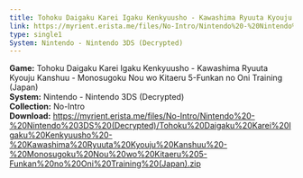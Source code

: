 ```yaml
---
title: Tohoku Daigaku Karei Igaku Kenkyuusho - Kawashima Ryuuta Kyouju Kanshuu - Monosugoku Nou wo Kitaeru 5-Funkan no Oni Training (Japan)
link: https://myrient.erista.me/files/No-Intro/Nintendo%20-%20Nintendo%203DS%20(Decrypted)/Tohoku%20Daigaku%20Karei%20Igaku%20Kenkyuusho%20-%20Kawashima%20Ryuuta%20Kyouju%20Kanshuu%20-%20Monosugoku%20Nou%20wo%20Kitaeru%205-Funkan%20no%20Oni%20Training%20(Japan).zip
type: single1
System: Nintendo - Nintendo 3DS (Decrypted)
---
```

<b>Game:</b> Tohoku Daigaku Karei Igaku Kenkyuusho - Kawashima Ryuuta Kyouju Kanshuu - Monosugoku Nou wo Kitaeru 5-Funkan no Oni Training (Japan)<br>
<b>System:</b> Nintendo - Nintendo 3DS (Decrypted)<br>
<b>Collection:</b> No-Intro<br>
<b>Download:</b> https://myrient.erista.me/files/No-Intro/Nintendo%20-%20Nintendo%203DS%20(Decrypted)/Tohoku%20Daigaku%20Karei%20Igaku%20Kenkyuusho%20-%20Kawashima%20Ryuuta%20Kyouju%20Kanshuu%20-%20Monosugoku%20Nou%20wo%20Kitaeru%205-Funkan%20no%20Oni%20Training%20(Japan).zip